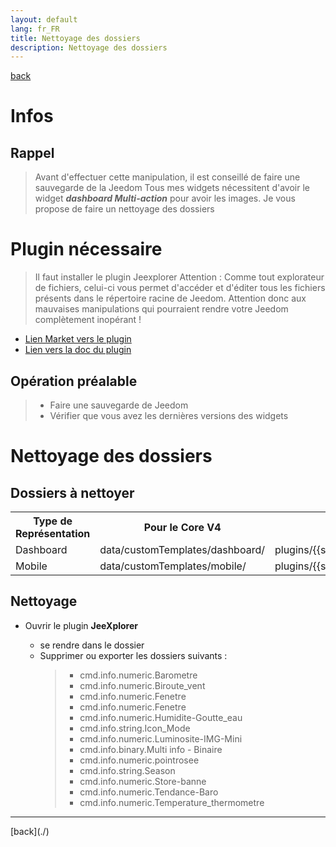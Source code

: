```yaml
---
layout: default
lang: fr_FR
title: Nettoyage des dossiers
description: Nettoyage des dossiers
---
```

[back](./)
# Infos
## Rappel
<blockquote>
Avant d'effectuer cette manipulation, il est conseillé de faire une sauvegarde de la Jeedom
Tous mes widgets nécessitent d'avoir le widget <b><i>dashboard Multi-action</i></b> pour avoir les images.
Je vous propose de faire un nettoyage des dossiers

</blockquote>

# Plugin nécessaire
<blockquote>
Il faut installer le plugin Jeexplorer
    Attention : Comme tout explorateur de fichiers, celui-ci vous permet d'accéder et d'éditer tous les fichiers présents dans le répertoire racine de Jeedom.
    Attention donc aux mauvaises manipulations qui pourraient rendre votre Jeedom complètement inopérant !
</blockquote>

* <a href="https://www.jeedom.com/market/index.php?v=d&p=market&type=plugin&categorie=programming&&name=JeeXplorer">Lien Market vers le plugin</a>
* <a href="https://kiboost.github.io/jeedom_docs/plugins/jeexplorer/fr_FR/">Lien vers la doc du plugin</a>

## Opération préalable

<blockquote>
    <ul>
        <li>Faire une sauvegarde de Jeedom</li>
        <li>Vérifier que vous avez les dernières versions des widgets</li>
    </ul>
</blockquote>

# Nettoyage des dossiers
## Dossiers à nettoyer
<CENTER>
    <TABLE width="100%">
        <TR>
            <th scope="col" width="26%">Type de Représentation</th>
            <th scope="col" width="37%">Pour le Core V4</th>
            <th scope="col" width="37%">Pour le Core V3</th>
        </TR>
        <TR>
            <TD width="26%">Dashboard</TD>
            <TD width="37%">data/customTemplates/dashboard/</TD>
            <TD width="37%">plugins/{{site.widget}}/core/template/dashboard/</TD>
        </TR>
        <TR>
            <TD width="26%">Mobile</TD>
            <TD width="37%">data/customTemplates/mobile/</TD>
            <TD width="37%">plugins/{{site.widget}}/core/template/mobile/</TD>
        </TR>
    </TABLE>
</CENTER>

## Nettoyage
<ul>
    <li>Ouvrir le plugin <b>JeeXplorer</b></li>
    <ul>
        <li>se rendre dans le dossier </li>
        <li>Supprimer ou exporter les dossiers suivants :</li>
        <blockquote>
            <ul>
                <li>cmd.info.numeric.Barometre</li>
                <li>cmd.info.numeric.Biroute_vent</li>
                <li>cmd.info.numeric.Fenetre</li>
                <li>cmd.info.numeric.Fenetre</li>
                <li>cmd.info.numeric.Humidite-Goutte_eau</li>
                <li>cmd.info.string.Icon_Mode</li>
                <li>cmd.info.numeric.Luminosite-IMG-Mini</li>
                <li>cmd.info.binary.Multi info - Binaire</li>
                <li>cmd.info.numeric.pointrosee</li>
                <li>cmd.info.string.Season</li>
                <li>cmd.info.numeric.Store-banne</li>
                <li>cmd.info.numeric.Tendance-Baro</li>
                <li>cmd.info.numeric.Temperature_thermometre</li>
            </ul>
        </blockquote>
    </ul>
</ul>

<hr />
[back](./)